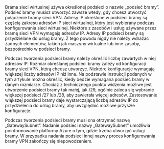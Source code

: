 Brama sieci wirtualnej używa określonej podsieci o nazwie „podsieć bramy”. Podsieć bramy musisz utworzyć zawsze wtedy, gdy chcesz utworzyć połączenie bramy sieci VPN. Adresy IP określone w podsieci bramy są częścią zakresu adresów IP sieci wirtualnej, który jest wybierany podczas konfigurowania sieci wirtualnej. Niektóre z zasobów i usług używane przez bramę sieci VPN wymagają adresów IP. Adresy IP podsieci bramy są przydzielane do usług bramy. Z tego powodu nigdy nie należy wdrażać żadnych elementów, takich jak maszyny wirtualne lub inne zasoby, bezpośrednio w podsieci bramy.

Podczas tworzenia podsieci bramy należy określić liczbę zawartych w niej adresów IP. Rozmiar określanej podsieci bramy zależy od konfiguracji bramy sieci VPN, którą chcesz utworzyć. Niektóre konfiguracje wymagają większej liczby adresów IP niż inne. Na podstawie instrukcji podanych w tym artykule można określić, kiedy będzie wymagana podsieć bramy w danym rozmiarze. Chociaż z technicznego punktu widzenia możliwe jest utworzenie podsieci bramy tak małej, jak /29, ogólnie zaleca się wybranie większej podsieci /27 lub /28, aby zawierała więcej adresów. Zastosowanie większej podsieci bramy daje wystarczającą liczbę adresów IP do przydzielenia do usług bramy, aby uwzględnić możliwe przyszłe konfiguracje.

Podczas tworzenia podsieci bramy musi ona otrzymać nazwę „GatewaySubnet”. Nadanie podsieci nazwy „GatewaySubnet” umożliwia poinformowanie platformy Azure o tym, gdzie trzeba utworzyć usługi bramy. W przypadku nadania podsieci innej nazwy proces konfigurowania bramy VPN zakończy się niepowodzeniem.
